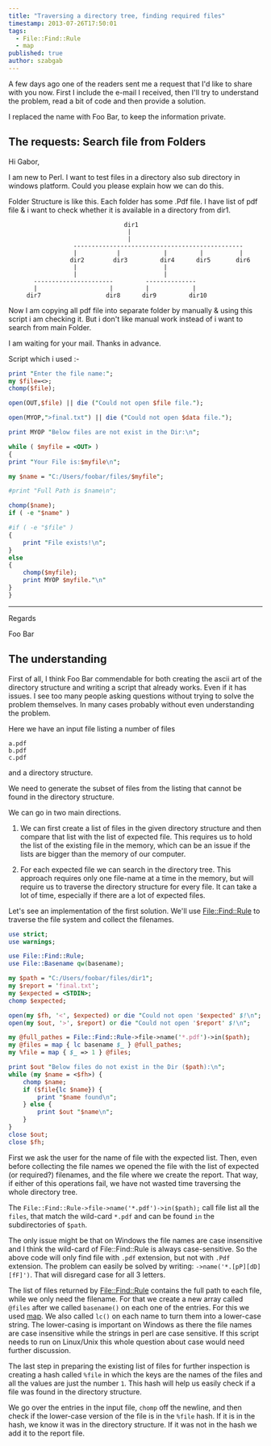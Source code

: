 ```yaml
---
title: "Traversing a directory tree, finding required files"
timestamp: 2013-07-26T17:50:01
tags:
  - File::Find::Rule
  - map
published: true
author: szabgab
---
```



A few days ago one of the readers sent me a request that I'd like to share with you now.
First I include the e-mail I received, then I'll try to understand the problem, read a bit
of code and then provide a solution.

I replaced the name with Foo Bar, to keep the information private.


## The requests: Search file from Folders

Hi Gabor,

I am new to Perl. I want to test files in a directory also sub directory in windows platform.
Could you please explain how we can do this.

Folder Structure is like this.
Each folder has some .Pdf file.
I have list of pdf file & i want to check whether it is available in a directory from dir1.

```
                                dir1
                                 |
                                 |
                  -----------------------------------------------
                  |           |            |         |          |
                 dir2        dir3         dir4      dir5       dir6
                  |                        |
                  |                        |
       ----------------------         --------------
       |                    |         |            |
     dir7                  dir8      dir9         dir10
```

Now I am copying all pdf file into separate folder by manually & using this script i am checking it.
But i don't like manual work instead of i want to search from main Folder.

I am waiting for your mail. Thanks in advance.


Script which i used :-

```perl
print "Enter the file name:";
my $file=<>;
chomp($file);

open(OUT,$file) || die ("Could not open $file file.");

open(MYOP,">final.txt") || die ("Could not open $data file.");

print MYOP "Below files are not exist in the Dir:\n";

while ( $myfile = <OUT> )
{
print "Your File is:$myfile\n";

my $name = "C:/Users/foobar/files/$myfile";

#print "Full Path is $name\n";

chomp($name);
if ( -e "$name" )

#if ( -e "$file" )
{
    print "File exists!\n";
}
else
{
    chomp($myfile);
    print MYOP $myfile."\n"
}
}
```


----
Regards
   
   Foo Bar

## The understanding

First of all, I think Foo Bar commendable for both creating the ascii art of the directory structure
and writing a script that already works. Even if it has issues. I see too many people asking questions
without trying to solve the problem themselves. In many cases probably without even understanding
the problem.

Here we have an input file listing a number of files

```
a.pdf
b.pdf
c.pdf
```

and a directory structure.

We need to generate the subset of files from the listing that cannot be found in the directory structure.

We can go in two main directions.

1. We can first create a list of files in the given directory structure and then compare that list
with the list of expected file. This requires us to hold the list of the existing file in the memory,
which can be an issue if the lists are bigger than the memory of our computer.

2. For each expected file we can search in the directory tree.
This approach requires only one file-name at a time in the memory, but will require us to traverse the
directory structure for every file. It can take a lot of time, especially if there are a lot of expected
files.


Let's see an implementation of the first solution.
We'll use [File::Find::Rule](https://metacpan.org/pod/File::Find::Rule) to traverse
the file system and collect the filenames.

```perl
use strict;
use warnings;

use File::Find::Rule;
use File::Basename qw(basename);

my $path = "C:/Users/foobar/files/dir1";
my $report = 'final.txt';
my $expected = <STDIN>;
chomp $expected;

open(my $fh, '<', $expected) or die "Could not open '$expected' $!\n";
open(my $out, '>', $report) or die "Could not open '$report' $!\n";

my @full_pathes = File::Find::Rule->file->name('*.pdf')->in($path);
my @files = map { lc basename $_ } @full_pathes;
my %file = map { $_ => 1 } @files;

print $out "Below files do not exist in the Dir ($path):\n";
while (my $name = <$fh>) {
    chomp $name;
    if ($file{lc $name}) {
        print "$name found\n";
    } else {
        print $out "$name\n";
    }
}
close $out;
close $fh;
```

First we ask the user for the name of file with the expected list.
Then, even before collecting the file names we opened the file with the list of expected (or required?) filenames,
and the file where we create the report. That way, if either of this operations fail, we have not
wasted time traversing the whole directory tree.

The `File::Find::Rule->file->name('*.pdf')->in($path);` call file list all the `files`, that
match the wild-card `*.pdf` and can be found `in` the subdirectories of `$path`.

The only issue might be that on Windows the file names are case insensitive and I think the wild-card
of File::Find::Rule is always case-sensitive. So the above code will only find file with `.pdf` extension,
but not with `.Pdf` extension. The problem can easily be solved by writing: `->name('*.[pP][dD][fF]')`.
That will disregard case for all 3 letters.

The list of files returned by [File::Find::Rule](https://metacpan.org/pod/File::Find::Rule) contains the
full path to each file, while we only need the filename. For that we create a new array called `@files`
after we called `basename()` on each one of the entries. For this we used [map](/transforming-a-perl-array-using-map).
We also called `lc()` on each name to turn them into a lower-case string.
The lower-casing is important on Windows as there the file names are case insensitive
while the strings in perl are case sensitive. If this script needs to run on Linux/Unix this whole question about
case would need further discussion.

The last step in preparing the existing list of files for further inspection is creating a hash called `%file`
in which the keys are the names of the files and all the values are just the number `1`.
This hash will help us easily check if a file was found in the directory structure.

We go over the entries in the input file, `chomp` off the newline, and then check if the lower-case version
of the file is in the `%file` hash. If it is in the hash, we know it was in the directory structure.
If it was not in the hash we add it to the report file.



